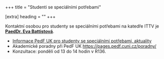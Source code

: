 +++
title = "Studenti se speciálními potřebami" 

[extra]
heading = ""
+++

Kontaktní osobou pro studenty se speciálními potřebami na katedře ITTV
je **[PaedDr. Eva Battistová][battistova]**.

-   [Informace PedF UK pro studenty se speciálními potřebami,
    aktuality](http://www.pedf.cuni.cz/PEDF-217.html)
-   Akademické poradny při PedF UK <https://pages.pedf.cuni.cz/poradny/>
-   Konzultace: pondělí od 13 do 14 hodin v R136.

[battistova]: /katedra/pracovnici/battistova/